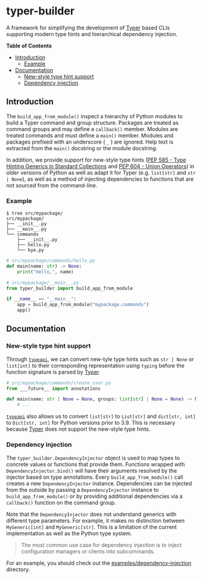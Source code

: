 # typer-builder

  [Typer]: https://typer.tiangolo.com/
  [pep585]: https://www.python.org/dev/peps/pep-0585/
  [pep604]: https://www.python.org/dev/peps/pep-0604/
  [typeapi]: https://github.com/NiklasRosenstein/python-typeapi

A framework for simplifying the development of [Typer][] based CLIs supporting modern type hints and hierarchical
dependency injection. 

__Table of Contents__

* [Introduction](#introduction)
  * [Example](#example)
* [Documentation](#documentation)
  * [New-style type hint support](#new-style-type-hint-support)
  * [Dependency injection](#dependency-injection)


## Introduction

The `build_app_from_module()` inspect a hierarchy of Python modules to build a Typer command and group structure.
Packages are treated as command groups and may define a `callback()` member. Modules are treated commands and must
define a `main()` member. Modules and packages prefixed with an underscore ( `_` ) are ignored. Help text is extracted
from the `main()` docstring or the module docstring.

In addition, we provide support for new-style type hints ([PEP 585 - Type Hinting Generics in Standard Collections][pep585]
and [PEP 604 - Union Operators][pep604]) in older versions of Python as well as adapt it for Typer (e.g. `list[str]`
and `str | None`), as well as a method of injecting dependencies to functions that are not sourced from the command-line.


### Example

```
$ tree src/mypackage/
src/mypackage/
├── __init__.py
├── __main__.py
└── commands
    ├── __init__.py
    ├── hello.py
    └── bye.py
```

```py
# src/mypackage/commands/hello.py
def main(name: str) -> None:
    print("Hello,", name)
```

```py
# src/mypackage/__main__.py
from typer_builder import build_app_from_module

if __name__ == "__main__":
    app = build_app_from_module("mypackage.commands")
    app()
```


## Documentation

### New-style type hint support

Through [`typeapi`][typeapi], we can convert new-tyle type hints such as `str | None` or `list[int]` to their corresponding
representation using `typing` before the function signature is parsed by [Typer][].

```py
# src/mypackage/commands/create_user.py
from ___future__ import annotations

def main(name: str | None = None, groups: list[str] | None = None) -> None:
    # ...
```

[`typeapi`][typeapi] also allows us to convert `list[str]` to `List[str]` and `dict[str, int]` to `Dict[str, int]` for
Python versions prior to 3.9. This is necessary because [Typer][] does not support the new-style type hints.

### Dependency injection

The `typer_builder.DependencyInjector` object is used to map types to concrete values or functions that provide them.
Functions wrapped with `DependencyInjector.bind()` will have their arguments resolved by the injector based on type
annotations. Every `build_app_from_module()` call creates a new `DependencyInjector` instance. Dependencies can be
injected from the outside by passing a `DependencyInjector` instance to `build_app_from_module()` or by providing
additional dependencies via a `callback()` function on the command group.

Note that the `DependencyInjector` does not understand generics with different type parameters. For example, it makes
no distinction between `MyGeneric[int]` and `MyGeneric[str]`. This is a limitation of the current implementation as well
as the Python type system.

> The most common use case for dependency injection is to inject configuration managers or clients into subcommands.

For an example, you should check out the [examples/dependency-injection](./examples/dependency-injection) directory.
